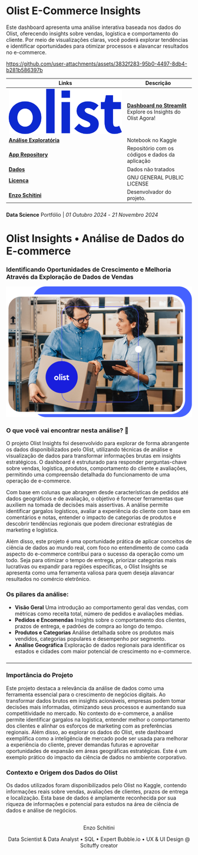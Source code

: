 # Olist E-Commerce Insights
Este dashboard apresenta uma análise interativa baseada nos dados do Olist, oferecendo insights sobre vendas, logística e comportamento do cliente. Por meio de visualizações claras, você poderá explorar tendências e identificar oportunidades para otimizar processos e alavancar resultados no e-commerce. 



https://github.com/user-attachments/assets/3832f283-95b0-4497-8db4-b281b586397b






| **Links**                          | **Descrição**                                                                                     |
|-------------------------------------|---------------------------------------------------------------------------------------------------|
| ![](https://raw.githubusercontent.com/enzoschitini/Olist/refs/heads/streamlit/img/olistlogo.png) | [**Dashboard no Streamlit**](https://olist-insights.streamlit.app/) Explore os Insights do Olist Agora! |
| [**Análise Exploratória**](https://www.kaggle.com/code/enzoschitini/brazilian-e-commerce-analysis-olist) | Notebook no Kaggle |
| [**App Repository**](https://github.com/enzoschitini/Olist/tree/streamlit) | Repositório com os códigos e dados da aplicação |
| [**Dados**](https://github.com/enzoschitini/Olist/tree/main/Exploratory%20Data%20Analysis%20(EDA)/Data) | Dados não tratados |
| [**Licença**](https://github.com/enzoschitini/Olist/blob/streamlit/LICENCE) | GNU GENERAL PUBLIC LICENSE |
| [**Enzo Schitini**](https://www.linkedin.com/in/enzoschitini/) | Desenvolvador do projeto. |




###

**Data Science** Portfólio | *01 Outubro 2024* - *21 Novembro 2024*

# **Olist Insights** • Análise de Dados do E-commerce

### **Identificando Oportunidades de Crescimento e Melhoria Através da Exploração de Dados de Vendas**            

![](https://raw.githubusercontent.com/enzoschitini/Olist/refs/heads/streamlit/img/cover.png)

### O que você vai encontrar nesta análise? 👋

O projeto Olist Insights foi desenvolvido para explorar de forma abrangente os dados disponibilizados pelo Olist, utilizando técnicas de análise e visualização de dados para transformar informações brutas em insights estratégicos. O dashboard é estruturado para responder perguntas-chave sobre vendas, logística, produtos, comportamento do cliente e avaliações, permitindo uma compreensão detalhada do funcionamento de uma operação de e-commerce.

Com base em colunas que abrangem desde características de pedidos até dados geográficos e de avaliação, o objetivo é fornecer ferramentas que auxiliem na tomada de decisões mais assertivas. A análise permite identificar gargalos logísticos, avaliar a experiência do cliente com base em comentários e notas, entender o impacto de categorias de produtos e descobrir tendências regionais que podem direcionar estratégias de marketing e logística.

Além disso, este projeto é uma oportunidade prática de aplicar conceitos de ciência de dados ao mundo real, com foco no entendimento de como cada aspecto do e-commerce contribui para o sucesso da operação como um todo. Seja para otimizar o tempo de entrega, priorizar categorias mais lucrativas ou expandir para regiões específicas, o Olist Insights se apresenta como uma ferramenta valiosa para quem deseja alavancar resultados no comércio eletrônico.

### Os pilares da análise:

- **Visão Geral** Uma introdução ao comportamento geral das vendas, com métricas como receita total, número de pedidos e avaliações médias.
- **Pedidos e Encomendas** Insights sobre o comportamento dos clientes, prazos de entrega, e padrões de compra ao longo do tempo.
- **Produtos e Categorias** Análise detalhada sobre os produtos mais vendidos, categorias populares e desempenho por segmento.
- **Análise Geográfica** Exploração de dados regionais para identificar os estados e cidades com maior potencial de crescimento no e-commerce.

###

---

###

### Importância do Projeto

Este projeto destaca a relevância da análise de dados como uma ferramenta essencial para o crescimento de negócios digitais. Ao transformar dados brutos em insights acionáveis, empresas podem tomar decisões mais informadas, otimizando seus processos e aumentando sua competitividade no mercado. No contexto do e-commerce, a análise permite identificar gargalos na logística, entender melhor o comportamento dos clientes e alinhar os esforços de marketing com as preferências regionais. Além disso, ao explorar os dados do Olist, este dashboard exemplifica como a inteligência de mercado pode ser usada para melhorar a experiência do cliente, prever demandas futuras e aproveitar oportunidades de expansão em áreas geográficas estratégicas. Este é um exemplo prático do impacto da ciência de dados no ambiente corporativo.


### Contexto e Origem dos Dados do Olist

Os dados utilizados foram disponibilizados pelo Olist no Kaggle, contendo informações reais sobre vendas, avaliações de clientes, prazos de entrega e localização. Esta base de dados é amplamente reconhecida por sua riqueza de informações e potencial para estudos na área de ciência de dados e análise de negócios.

##

<p align="center">
  Enzo Schitini
</p>

<p align="center">
  Data Scientist & Data Analyst • SQL • Expert Bubble.io • UX & UI Design @ Scituffy creator
</p>
